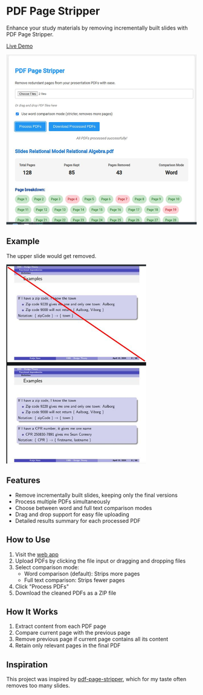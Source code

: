 # PDF Page Stripper

Enhance your study materials by removing incrementally built slides with PDF Page Stripper.

[Live Demo](https://persie0.github.io/PDF-Page-Stripper/)

<img src="images/screenshot.jpg" alt="PDF Page Stripper Screenshot" style="width: 600px; cursor: pointer;" onclick="window.open('https://persie0.github.io/PDF-Page-Stripper/')">

## Example
The upper slide would get removed.


<img src="images/example.jpg" alt="PDF Page Stripper Example" style="width: 370px; cursor: pointer;">

## Features

- Remove incrementally built slides, keeping only the final versions
- Process multiple PDFs simultaneously
- Choose between word and full text comparison modes
- Drag and drop support for easy file uploading
- Detailed results summary for each processed PDF

## How to Use

1. Visit the [web app](https://persie0.github.io/PDF-Page-Stripper/)
2. Upload PDFs by clicking the file input or dragging and dropping files
3. Select comparison mode:
   - Word comparison (default): Strips more pages
   - Full text comparison: Strips fewer pages
4. Click "Process PDFs"
5. Download the cleaned PDFs as a ZIP file

## How It Works

1. Extract content from each PDF page
2. Compare current page with the previous page
3. Remove previous page if current page contains all its content
4. Retain only relevant pages in the final PDF

## Inspiration

This project was inspired by [pdf-page-stripper](https://github.com/fsinf/pdf-page-stripper), which for my taste often removes too many slides.
